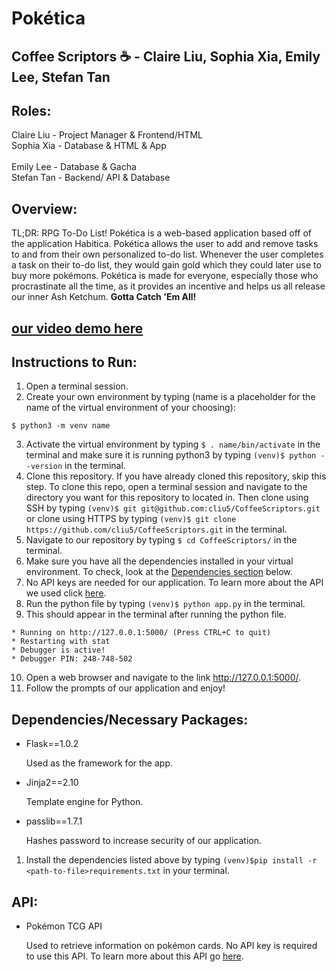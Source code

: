 # Pokética
## Coffee Scriptors :coffee: - Claire Liu, Sophia Xia, Emily Lee, Stefan Tan 
## Roles:
Claire Liu - Project Manager & Frontend/HTML
<br>
Sophia Xia - Database & HTML & App  
<br>
Emily Lee - Database & Gacha
<br>
Stefan Tan - Backend/ API & Database

## Overview:
TL;DR: RPG To-Do List!
Pokética is a web-based application based off of the application Habitica. Pokética allows the user to add and remove tasks to and from their own personalized to-do list. Whenever the user completes a task on their to-do list, they would gain gold which they could later use to buy more pokémons. Pokética is made for everyone, especially those who procrastinate all the time, as it provides an incentive and helps us all release our inner Ash Ketchum. **Gotta Catch 'Em All!**

## [our video demo here](https://www.youtube.com/watch?v=DrYRsI6X0wI)

## Instructions to Run: 
1. Open a terminal session.
2. Create your own environment by typing (name is a placeholder for the name of the virtual environment of your choosing):
```
$ python3 -m venv name
```
3. Activate the virtual environment by typing ```$ . name/bin/activate``` in the terminal and make sure it is running python3 by typing ```(venv)$ python --version``` in the terminal.
4. Clone this repository. If you have already cloned this repository, skip this step. To clone this repo, open a terminal session and navigate to the directory you want for this repository to located in. Then clone using SSH by typing ```(venv)$ git git@github.com:cliu5/CoffeeScriptors.git``` or clone using HTTPS by typing ```(venv)$ git clone https://github.com/cliu5/CoffeeScriptors.git``` in the terminal.
5. Navigate to our repository by typing ```$ cd CoffeeScriptors/``` in the terminal.
6. Make sure you have all the dependencies installed in your virtual environment. To check, look at the [Dependencies section](https://github.com/cliu5/CoffeeScriptors#dependencies) below.
7. No API keys are needed for our application. To learn more about the API we used click [here](https://github.com/cliu5/CoffeeScriptors#api).
8. Run the python file by typing ```(venv)$ python app.py``` in the terminal.
9. This should appear in the terminal after running the python file.   
```
* Running on http://127.0.0.1:5000/ (Press CTRL+C to quit)
* Restarting with stat
* Debugger is active!
* Debugger PIN: 248-748-502
```

10. Open a web browser and navigate to the link http://127.0.0.1:5000/.
11. Follow the prompts of our application and enjoy!

## Dependencies/Necessary Packages:
* Flask==1.0.2

   Used as the framework for the app.
* Jinja2==2.10

   Template engine for Python.
* passlib==1.7.1

   Hashes password to increase security of our application.
1. Install the dependencies listed above by typing ```(venv)$pip install -r <path-to-file>requirements.txt``` in your terminal.

## API:
* Pokémon TCG API

  Used to retrieve information on pokémon cards. No API key is required to use this API. To learn more about this API go [here](https://pokemontcg.io/).
